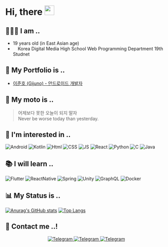 # Hi, there <img src="https://raw.githubusercontent.com/MartinHeinz/MartinHeinz/master/wave.gif" width="30px">

## 🧑🏻‍💻 I am ..
* 19 years old (in East Asian age)
*  <img src="https://www.dimigo.hs.kr/files/attach/xeicon/favicon.ico" width="11px"> Korea Digital Media High School Web Programming Department 19th Studnet

## 💼 My Portfolio is ..
* [이준호 (Gijuno) - 안드로이드 개발자](https://gijuno-me.notion.site/Gijuno-3209d9971ed044e8b4c78c70fe9dbbe3)

## 📜 My moto is ..
> 어제보다 못한 오늘이 되지 말자 <br>
> Never be worse today than yesterday.

## 🥰 I'm interested in ..
<img alt="Android" src="https://img.shields.io/badge/Android-3DDC84?style=for-the-badge&logo=android&logoColor=white"/> <img alt="Kotlin" src="https://img.shields.io/badge/kotlin-%230095D5.svg?style=for-the-badge&logo=kotlin&logoColor=white"/> <img alt="Html" src="https://img.shields.io/badge/HTML5-E34F26?style=for-the-badge&logo=html5&logoColor=white"/> <img alt="CSS" src="https://img.shields.io/badge/CSS3-1572B6?style=for-the-badge&logo=css3&logoColor=white"/> <img alt="JS" src="https://img.shields.io/badge/JavaScript-F7DF1E?style=for-the-badge&logo=javascript&logoColor=black"/> <img alt="React" src="https://img.shields.io/badge/React-20232A?style=for-the-badge&logo=react&logoColor=61DAFB"/> <img alt="Python" src="https://img.shields.io/badge/Python-3776AB?style=for-the-badge&logo=python&logoColor=white"/> <img alt="C" src="https://img.shields.io/badge/C-00599C?style=for-the-badge&logo=c&logoColor=white"/> <img alt="Java" src="https://img.shields.io/badge/Java-ED8B00?style=for-the-badge&logo=java&logoColor=white"/>

## 📚 I will learn ..
<img alt="Flutter" src="https://img.shields.io/badge/Flutter-02569B?style=for-the-badge&logo=flutter&logoColor=white"/> <img alt="ReactNative" src="https://img.shields.io/badge/React_Native-20232A?style=for-the-badge&logo=react&logoColor=61DAFB"/> <img alt="Spring" src="https://img.shields.io/badge/Spring-6DB33F?style=for-the-badge&logo=spring&logoColor=white"/> <img alt="Unity" src="https://img.shields.io/badge/Unity-100000?style=for-the-badge&logo=unity&logoColor=white"/> <img alt="GraphQL" src="https://img.shields.io/badge/GraphQl-E10098?style=for-the-badge&logo=graphql&logoColor=white"/> <img alt="Docker" src="https://img.shields.io/badge/Docker-2CA5E0?style=for-the-badge&logo=docker&logoColor=white"/>

## 📊 My Status is ..
[![Anurag's GitHub stats](https://github-readme-stats.vercel.app/api?username=gijuno&count_private=true&show_icons=true&bg_color=angle,4BC4E5,4BC4E5,B4DBE5,EACE97,EACE97&title_color=FFFFFF&text_color=ECF4FF&icon_color=FFFFFF)](https://github.com/anuraghazra/github-readme-stats)
[![Top Langs](https://github-readme-stats.vercel.app/api/top-langs/?username=Gijuno&langs_count=10&count_private=true&show_icons=true&bg_color=angle,4BC4E5,4BC4E5,B4DBE5,EACE97,EACE97&title_color=FFFFFF&text_color=FFFFFF&icon_color=FFFFFF&layout=compact)](https://github.com/anuraghazra/github-readme-stats)

## 📱 Contact me ..!
<p align="center">
	<a href="https://discord.com/users/325845735692173323" target="_blank">
		<img alt="Telegram" src="https://img.shields.io/badge/Discord-7289DA?style=for-the-badge&logo=discord&logoColor=white"/> 
	</a>
	<a href="https://www.facebook.com/profile.php?id=100014822836144" target="_blank">
		<img alt="Telegram" src="https://img.shields.io/badge/Facebook-1877F2?style=for-the-badge&logo=facebook&logoColor=white"/> 
	</a>
	<a href="itx.ljh.developer@gmail.com" target="_blank">
		<img alt="Telegram" src="https://img.shields.io/badge/Gmail-D14836?style=for-the-badge&logo=gmail&logoColor=white"/> 
	</a>
</p>
